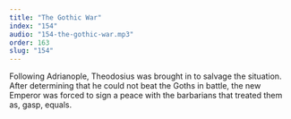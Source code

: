 ```yaml
---
title: "The Gothic War"
index: "154"
audio: "154-the-gothic-war.mp3"
order: 163
slug: "154"
---
```


Following Adrianople, Theodosius was brought in to salvage the situation. After determining that he could not beat the Goths in battle, the new Emperor was forced to sign a peace with the barbarians that treated them as, gasp, equals. 


